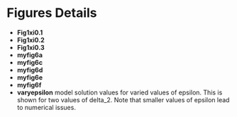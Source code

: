 # Figures Details
- **Fig1xi0.1**
- **Fig1xi0.2**
- **Fig1xi0.3**
- **myfig6a**
- **myfig6c**
- **myfig6d**
- **myfig6e**
- **myfig6f**
- **varyepsilon** model solution values for varied values of epsilon. This is shown for two values of delta_2. Note that smaller values of epsilon lead to numerical issues.
